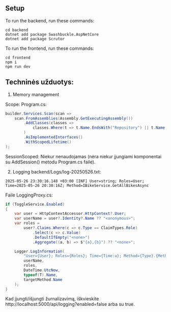 ## Setup
To run the backend, run these commands:
```
cd backend
dotnet add package Swashbuckle.AspNetCore
dotnet add package Scrutor
```

To run the frontend, run these commands:
```
cd frontend
npm i
npm run dev
```


## Techninės užduotys:
1. Memory management

Scope: Program.cs:
```csharp
builder.Services.Scan(scan =>
    scan.FromAssemblies(Assembly.GetExecutingAssembly())
        .AddClasses(classes =>
            classes.Where(t => t.Name.EndsWith("Repository") || t.Name.EndsWith("Service"))
        )
        .AsImplementedInterfaces()
        .WithScopedLifetime()
);
```

SessionScoped: Niekur nenaudojamas (nėra niekur įjungiami komponentai su AddSession() metodu Program.cs faile).


2. Logging
backend/Logs/log-20250526.txt:
```
2025-05-26 23:30:16.148 +03:00 [INF] User=string; Roles=User; Time=2025-05-26 20:30:16Z; Method=IBikeService.GetAllBikesAsync
```
Faile LoggingProxy.cs:
```csharp
if (ToggleService.Enabled)
{
    var user = HttpContextAccessor.HttpContext?.User;
    var userName = user?.Identity?.Name ?? "<anonymous>";
    var roles =
        user?.Claims.Where(c => c.Type == ClaimTypes.Role)
            .Select(c => c.Value)
            .DefaultIfEmpty("<none>")
            .Aggregate((a, b) => $"{a},{b}") ?? "<none>";

    Logger.LogInformation(
        "User={User}; Roles={Roles}; Time={Time:u}; Method={Type}.{Method}",
        userName,
        roles,
        DateTime.UtcNow,
        typeof(T).Name,
        targetMethod.Name
    );
}
```
Kad įjungti/išjungti žurnalizavimą, iškvieskite http://localhost:5000/api/logging?enabled=false arba su true.
